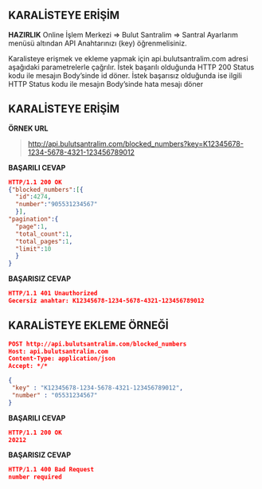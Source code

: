 **KARALİSTEYE ERİŞİM**
----

**HAZIRLIK** Online İşlem Merkezi => Bulut Santralim => Santral Ayarlarım menüsü altından API Anahtarınızı (key) öğrenmelisiniz.
 
Karalisteye erişmek ve ekleme yapmak için api.bulutsantralim.com adresi aşağıdaki parametrelerle çağrılır. İstek başarılı olduğunda HTTP 200 Status kodu ile mesajın Body’sinde id döner. İstek başarısız olduğunda ise ilgili HTTP Status kodu ile mesajın Body’sinde hata mesajı döner

**KARALİSTEYE ERİŞİM**
----

**ÖRNEK URL**
>http://api.bulutsantralim.com/blocked_numbers?key=K12345678-1234-5678-4321-123456789012

**BAŞARILI CEVAP**

```json
HTTP/1.1 200 OK
{"blocked_numbers":[{
  "id":4274,
  "number":"905531234567"
  }],
"pagination":{
  "page":1,
  "total_count":1,
  "total_pages":1,
  "limit":10
  }
}
```

**BAŞARISIZ CEVAP**

```json
HTTP/1.1 401 Unauthorized
Gecersiz anahtar: K12345678-1234-5678-4321-123456789012
```

**KARALİSTEYE EKLEME ÖRNEĞİ**
----

```json
POST http://api.bulutsantralim.com/blocked_numbers
Host: api.bulutsantralim.com
Content-Type: application/json
Accept: */*

{
 "key" : "K12345678-1234-5678-4321-123456789012",
 "number" : "05531234567"
}
```
**BAŞARILI CEVAP**

```json
HTTP/1.1 200 OK
20212
```

**BAŞARISIZ CEVAP**

```json
HTTP/1.1 400 Bad Request
number required
```
